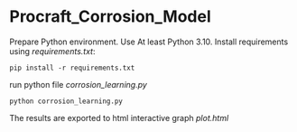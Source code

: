 # Procraft_Corrosion_Model
Prepare Python environment. Use At least Python 3.10.
Install requirements using *requirements.txt*:

```
pip install -r requirements.txt
```
run python file *corrosion_learning.py*

```
python corrosion_learning.py
```
The results are exported to html interactive graph *plot.html*

